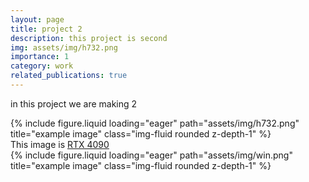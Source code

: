```yaml
---
layout: page
title: project 2
description: this project is second
img: assets/img/h732.png
importance: 1
category: work
related_publications: true
---
```


in this project we are making 2


<div class="row">
    <div class="col-sm mt-3 mt-md-0">
        {% include figure.liquid loading="eager" path="assets/img/h732.png" title="example image" class="img-fluid rounded z-depth-1" %}
    </div>
</div>
<div class="caption">
    This image is <a href="https://rog.asus.com/graphics-cards/graphics-cards/rog-strix/rog-strix-rtx4090-o24g-gaming-model/">RTX 4090</a>

</div>



<div class="row">
    <div class="col-sm mt-3 mt-md-0">
        {% include figure.liquid loading="eager" path="assets/img/win.png" title="example image" class="img-fluid rounded z-depth-1" %}
    </div>
</div>